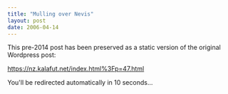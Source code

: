 ```yaml
---
title: "Mulling over Nevis"
layout: post
date: 2006-04-14
---
```


This pre-2014 post has been preserved as a static version of the original Wordpress post:

https://nz.kalafut.net/index.html%3Fp=47.html

You'll be redirected automatically in 10 seconds...

<head>
  <meta http-equiv="refresh" content="10;url=https://nz.kalafut.net/index.html%3Fp=47.html">
</head>

